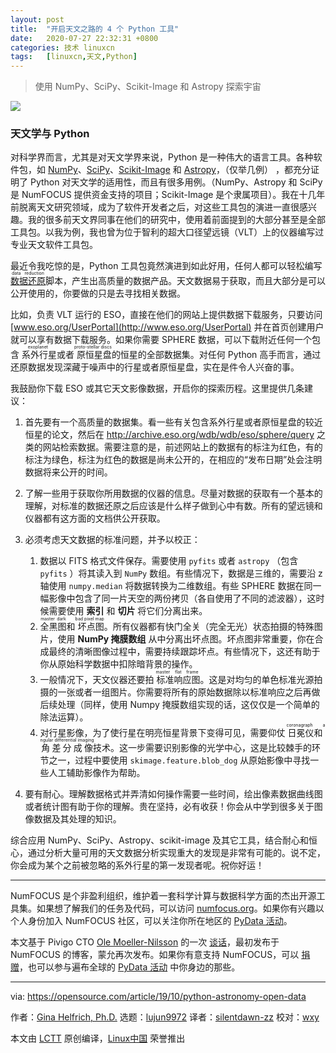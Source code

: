 ```yaml
---
layout: post
title:	"开启天文之路的 4 个 Python 工具"
date:	2020-07-27 22:32:31 +0800 
categories:	技术 linuxcn 
tags:	[linuxcn,天文,Python]
---
```




> 
> 使用 NumPy、SciPy、Scikit-Image 和 Astropy 探索宇宙
> 
> 
> 


![](/Asserts/Images//attachment/album/202007/27/223146sjfgbj9jfu9m1z2c.jpg)


### 天文学与 Python


对科学界而言，尤其是对天文学界来说，Python 是一种伟大的语言工具。各种软件包，如 [NumPy](http://numpy.scipy.org/)、[SciPy](http://www.scipy.org/)、[Scikit-Image](http://scikit-image.org/) 和 [Astropy](http://www.astropy.org/)，（仅举几例） ，都充分证明了 Python 对天文学的适用性，而且有很多用例。（NumPy、Astropy 和 SciPy 是 NumFOCUS 提供资金支持的项目；Scikit-Image 是个隶属项目）。我在十几年前脱离天文研究领域，成为了软件开发者之后，对这些工具包的演进一直很感兴趣。我的很多前天文界同事在他们的研究中，使用着前面提到的大部分甚至是全部工具包。以我为例，我也曾为位于智利的超大口径望远镜（VLT）上的仪器编写过专业天文软件工具包。


最近令我吃惊的是，Python 工具包竟然演进到如此好用，任何人都可以轻松编写 <ruby> <a href="https://en.wikipedia.org/wiki/Data_reduction">  数据还原 </a> <rt>  data reduction </rt></ruby> 脚本，产生出高质量的数据产品。天文数据易于获取，而且大部分是可以公开使用的，你要做的只是去寻找相关数据。


比如，负责 VLT 运行的 ESO，直接在他们的网站上提供数据下载服务，只要访问 [www.eso.org/UserPortal](http://www.eso.org/UserPortal) 并在首页创建用户就可以享有数据下载服务。如果你需要 SPHERE 数据，可以下载附近任何一个包含<ruby> 系外行星 <rt>  exoplanet </rt></ruby>或者<ruby> 原恒星盘 <rt>  proto-stellar discs </rt></ruby>的恒星的全部数据集。对任何 Python 高手而言，通过还原数据发现深藏于噪声中的行星或者原恒星盘，实在是件令人兴奋的事。


我鼓励你下载 ESO 或其它天文影像数据，开启你的探索历程。这里提供几条建议：


1. 首先要有一个高质量的数据集。看一些有关包含系外行星或者原恒星盘的较近恒星的论文，然后在 <http://archive.eso.org/wdb/wdb/eso/sphere/query> 之类的网站检索数据。需要注意的是，前述网站上的数据有的标注为红色，有的标注为绿色，标注为红色的数据是尚未公开的，在相应的“发布日期”处会注明数据将来公开的时间。
2. 了解一些用于获取你所用数据的仪器的信息。尽量对数据的获取有一个基本的理解，对标准的数据还原之后应该是什么样子做到心中有数。所有的望远镜和仪器都有这方面的文档供公开获取。
3. 必须考虑天文数据的标准问题，并予以校正：


	1. 数据以 FITS 格式文件保存。需要使用 `pyfits` 或者 `astropy` （包含 `pyfits` ）将其读入到 `NumPy` 数组。有些情况下，数据是三维的，需要沿 z 轴使用 `numpy.median` 将数据转换为二维数组。有些 SPHERE 数据在同一幅影像中包含了同一片天空的两份拷贝（各自使用了不同的滤波器），这时候需要使用 **索引** 和 **切片** 将它们分离出来。
	2. <ruby> 全黑图 <rt>  master dark </rt></ruby>和<ruby> 坏点图 <rt>  bad pixel map </rt></ruby>。所有仪器都有快门全关（完全无光）状态拍摄的特殊图片，使用 **NumPy 掩膜数组** 从中分离出坏点图。坏点图非常重要，你在合成最终的清晰图像过程中，需要持续跟踪坏点。有些情况下，这还有助于你从原始科学数据中扣除暗背景的操作。
	3. 一般情况下，天文仪器还要拍<ruby> 标准响应图 <rt>  master flat frame </rt></ruby>。这是对均匀的单色标准光源拍摄的一张或者一组图片。你需要将所有的原始数据除以标准响应之后再做后续处理（同样，使用 Numpy 掩膜数组实现的话，这仅仅是一个简单的除法运算）。
	4. 对行星影像，为了使行星在明亮恒星背景下变得可见，需要仰仗<ruby> 日冕仪 <rt>  coronagraph </rt></ruby>和<ruby> 角差分成像 <rt>  angular differential imaging </rt></ruby>技术。这一步需要识别影像的光学中心，这是比较棘手的环节之一，过程中要使用 `skimage.feature.blob_dog` 从原始影像中寻找一些人工辅助影像作为帮助。
4. 要有耐心。理解数据格式并弄清如何操作需要一些时间，绘出像素数据曲线图或者统计图有助于你的理解。贵在坚持，必有收获！你会从中学到很多关于图像数据及其处理的知识。


综合应用 NumPy、SciPy、Astropy、scikit-image 及其它工具，结合耐心和恒心，通过分析大量可用的天文数据分析实现重大的发现是非常有可能的。说不定，你会成为某个之前被忽略的系外行星的第一发现者呢。祝你好运！




---


NumFOCUS 是个非盈利组织，维护着一套科学计算与数据科学方面的杰出开源工具集。如果想了解我们的任务及代码，可以访问 [numfocus.org](https://numfocus.org)。如果你有兴趣以个人身份加入 NumFOCUS 社区，可以关注你所在地区的 [PyData 活动](https://pydata.org/)。


本文基于 Pivigo CTO [Ole Moeller-Nilsson](https://twitter.com/olly_mn) 的一次 [谈话](https://www.slideshare.net/OleMoellerNilsson/pydata-lonon-finding-planets-with-python)，最初发布于 NumFOCUS 的博客，蒙允再次发布。如果你有意支持 NumFOCUS，可以 [捐赠](https://numfocus.org/donate)，也可以参与遍布全球的 [PyData 活动](https://pydata.org/) 中你身边的那些。




---


via: <https://opensource.com/article/19/10/python-astronomy-open-data>


作者：[Gina Helfrich, Ph.D.](https://opensource.com/users/ginahelfrich) 选题：[lujun9972](https://github.com/lujun9972) 译者：[silentdawn-zz](https://github.com/silentdawn-zz) 校对：[wxy](https://github.com/wxy)


本文由 [LCTT](https://github.com/LCTT/TranslateProject) 原创编译，[Linux中国](https://linux.cn/) 荣誉推出
